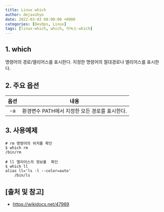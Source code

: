 ```yaml
---
title: Linux which
author: dejavuhyo
date: 2022-03-03 08:00:00 +0900
categories: [DevOps, Linux]
tags: [linux-which, which, 리눅스-which]
---
```


## 1. which
명령어의 경로/앨리어스를 표시한다. 지정한 명령어의 절대경로나 앨리어스를 표시한다.

## 2. 주요 옵션

| 옵션 | 내용 |
|:-----:|:-----:|
| -a | 환경변수 PATH에서 지정한 모든 경로를 표시한다. |

## 3. 사용예제

```shell
# rm 명령어의 위치를 확인 
$ which rm
/bin/rm

# ll 앨리어스의 정보를  확인 
$ which ll
alias ll='ls -l --color=auto'
    /bin/ls
```

## [출처 및 참고]
* <https://wikidocs.net/47989>

